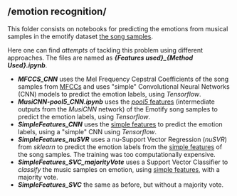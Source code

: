 ## /emotion recognition/

This folder consists on notebooks for predicting the emotions from musical samples in the emotify dataset [the song samples](../data/emotifymusic/).

Here one can find *attempts* of tackling this problem using different approaches. The files are named as ***{Features used}_{Method Used}.ipynb***.

- ***MFCCS_CNN*** uses the Mel Frequency Cepstral Coefficients of the song samples from [MFCCs](../preprocessing/MFCCs) and uses "simple" Convolutional Neural Networks (CNN) models to predict the emotion labels, using *Tensorflow*.
- ***MusiCNN-pool5_CNN.ipynb*** uses the [*pool5* features](../preprocessing/) (intermediate outputs from the *MusiCNN* network) of the Emotify song samples to predict the emotion labels, using *Tensorflow*.
- ***SimpleFeatures_CNN*** uses the [simple features](../preprocessing/) to predict the emotion labels, using a "simple" CNN using *Tensorflow*.
- ***SimpleFeatures_nuSVR*** uses a nu-Support Vector Regression (*nuSVR*) from *sklearn* to predict the emotion labels from the [simple features](../preprocessing/) of the song samples. The training was too computationally expensive.
- ***SimpleFeatures_SVC_majorityVote*** uses a Support Vector Classifier to *classify* the music samples on emotion, using [simple features](../preprocessing/), with a majority vote.
- ***SimpleFeatures_SVC*** the same as before, but without a majority vote.
